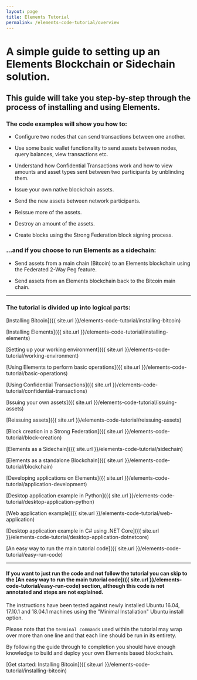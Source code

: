 ```yaml
---
layout: page
title: Elements Tutorial
permalink: /elements-code-tutorial/overview
---
```


# A simple guide to setting up an Elements Blockchain or Sidechain solution.

## This guide will take you step-by-step through the process of installing and using Elements. 

### The code examples will show you how to:

* Configure two nodes that can send transactions between one another.

* Use some basic wallet functionality to send assets between nodes, query balances, view transactions etc.

* Understand how Confidential Transactions work and how to view amounts and asset types sent between two participants by unblinding them.

* Issue your own native blockchain assets.

* Send the new assets between network participants.

* Reissue more of the assets.

* Destroy an amount of the assets.

* Create blocks using the Strong Federation block signing process.

### ...and if you choose to run Elements as a sidechain:

* Send assets from a main chain (Bitcoin) to an Elements blockchain using the Federated 2-Way Peg feature.

* Send assets from an Elements blockchain back to the Bitcoin main chain.

* * * 

### The tutorial is divided up into logical parts:

[Installing Bitcoin]({{ site.url }}/elements-code-tutorial/installing-bitcoin)

[Installing Elements]({{ site.url }}/elements-code-tutorial/installing-elements)

[Setting up your working environment]({{ site.url }}/elements-code-tutorial/working-environment)

[Using Elements to perform basic operations]({{ site.url }}/elements-code-tutorial/basic-operations)

[Using Confidential Transactions]({{ site.url }}/elements-code-tutorial/confidential-transactions)

[Issuing your own assets]({{ site.url }}/elements-code-tutorial/issuing-assets)

[Reissuing assets]({{ site.url }}/elements-code-tutorial/reissuing-assets)

[Block creation in a Strong Federation]({{ site.url }}/elements-code-tutorial/block-creation)

[Elements as a Sidechain]({{ site.url }}/elements-code-tutorial/sidechain)

[Elements as a standalone Blockchain]({{ site.url }}/elements-code-tutorial/blockchain)

[Developing applications on Elements]({{ site.url }}/elements-code-tutorial/application-development)

[Desktop application example in Python]({{ site.url }}/elements-code-tutorial/desktop-application-python)

[Web application example]({{ site.url }}/elements-code-tutorial/web-application)

[Desktop application example in C# using .NET Core]({{ site.url }}/elements-code-tutorial/desktop-application-dotnetcore)

[An easy way to run the main tutorial code]({{ site.url }}/elements-code-tutorial/easy-run-code)

* * * 

#### If you want to just run the code and not follow the tutorial you can skip to the [An easy way to run the main tutorial code]({{ site.url }}/elements-code-tutorial/easy-run-code) section, although this code is not annotated and steps are not explained.

The instructions have been tested against newly installed Ubuntu 16.04, 17.10.1 and 18.04.1 machines using the "Minimal Installation" Ubuntu install option. 

Please note that the `terminal commands` used within the tutorial may wrap over more than one line and that each line should be run in its entirety.

By following the guide through to completion you should have enough knowledge to build and deploy your own Elements based blockchain.

[Get started: Installing Bitcoin]({{ site.url }}/elements-code-tutorial/installing-bitcoin)
